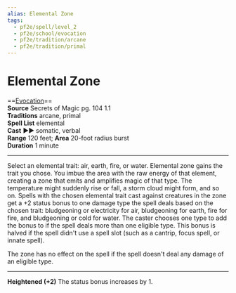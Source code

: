 ```yaml
---
alias: Elemental Zone
tags:
  - pf2e/spell/level_2
  - pf2e/school/evocation
  - pf2e/tradition/arcane
  - pf2e/tradition/primal
---
```


# Elemental Zone

==[Evocation](Evocation.md)==  
__Source__ Secrets of Magic pg. 104 1.1  
**Traditions** arcane, primal  
**Spell List** elemental  
**Cast** ►► somatic, verbal  
**Range** 120 feet; **Area** 20-foot radius burst  
**Duration** 1 minute

---

Select an elemental trait: air, earth, fire, or water. Elemental zone gains the trait you chose. You imbue the area with the raw energy of that element, creating a zone that emits and amplifies magic of that type. The temperature might suddenly rise or fall, a storm cloud might form, and so on. Spells with the chosen elemental trait cast against creatures in the zone get a +2 status bonus to one damage type the spell deals based on the chosen trait: bludgeoning or electricity for air, bludgeoning for earth, fire for fire, and bludgeoning or cold for water. The caster chooses one type to add the bonus to if the spell deals more than one eligible type. This bonus is halved if the spell didn't use a spell slot (such as a cantrip, focus spell, or innate spell).

The zone has no effect on the spell if the spell doesn't deal any damage of an eligible type.

<hr>

**Heightened (+2)** The status bonus increases by 1.
